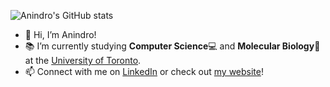 ![Anindro's GitHub stats](https://github-readme-stats.vercel.app/api?username=AB20CS&show_icons=true&theme=radical)

- 👋 Hi, I’m Anindro!
- 📚 I’m currently studying **Computer Science**💻 and **Molecular Biology**🧬 at the [University of Toronto](utoronto.ca).
- 📫 Connect with me on [LinkedIn](https://www.linkedin.com/in/anindro/) or check out [my website](https://bit.ly/AB20CS)!

